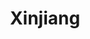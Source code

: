 ---
layout: pagefigure
title: Xinjiang
description: >
  2025.6.13 - 2025.6.22
permalink: /travel/xinjiang2025/
---